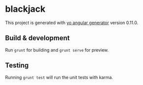 # blackjack

This project is generated with [yo angular generator](https://github.com/yeoman/generator-angular)
version 0.11.0.

## Build & development

Run `grunt` for building and `grunt serve` for preview.

## Testing

Running `grunt test` will run the unit tests with karma.
